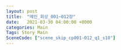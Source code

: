 ```yaml
---
layout: post
title:  "메인_회상_001~012장"
date:   2021-03-30 04:00:00 +0000
categories: Main
Tags: Story Main
SceneCode: ["scene_skip_cp001-012_q1_s10"]
---
```

